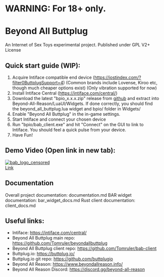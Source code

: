 WARNING: For 18+ only.
=====
# Beyond All Buttplug
An Internet of Sex Toys experimental project.
Published under GPL V2+ License

## Quick start guide (WIP):
1. Acquire Intiface compatible end device (https://iostindex.com/?filter0ButtplugSupport=4) (Common brands include Lovense, Kiroo etc, though much cheaper options exist) (Only vibration supported for now)
2. Install Intiface Central (https://intiface.com/central/)
3. Download the latest "bpio_x.x.x.zip" release from [github](https://github.com/Tomruler/beyondallbuttplug/releases/) and extract into Beyond-All-Reason/LuaUI/Widgets. If done correctly, you should find the beyond_all_buttplug.lua widget and bpio/ folder in Widgets/
4. Enable "Beyond All Buttplug" in the in-game settings.
5. Start Intiface and connect your chosen device
6. Run "bpio/bab_client.exe" and hit "Connect" on the GUI to link to Intiface. You should feel a quick pulse from your device.
7. Have Fun!

## Demo Video (Open link in new tab):
[![bab_logo_censored](https://github.com/Tomruler/beyondallbuttplug/assets/48689384/a3c556fd-452c-4dee-957a-a1b82f303dde)](https://youtu.be/_-xgEshBpVU) \
[Link](https://youtu.be/_-xgEshBpVU)

## Documentation
Overall project documentation: documentation.md
BAR widget documentation: bar_widget_docs.md
Rust client documentation: client_docs.md

## Useful links:
- Intiface: https://intiface.com/central/
- Beyond All Buttplug main repo: https://github.com/Tomruler/beyondallbuttplug
- Beyond All Buttplug client repo: https://github.com/Tomruler/bab-client
- Buttplug.io: https://buttplug.io/
- Buttplug.io git repo: https://github.com/buttplugio
- Beyond All Reason: https://www.beyondallreason.info/
- Beyond All Reason Discord: https://discord.gg/beyond-all-reason
